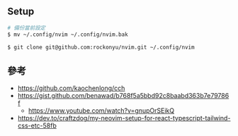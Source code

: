## Setup

```zsh
# 備份當前設定
$ mv ~/.config/nvim ~/.config/nvim.bak

$ git clone git@github.com:rockonyu/nvim.git ~/.config/nvim
```

## 參考

* https://github.com/kaochenlong/cch
* https://gist.github.com/benawad/b768f5a5bbd92c8baabd363b7e79786f
  * https://www.youtube.com/watch?v=gnupOrSEikQ
* https://dev.to/craftzdog/my-neovim-setup-for-react-typescript-tailwind-css-etc-58fb
